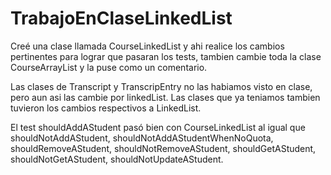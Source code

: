 # TrabajoEnClaseLinkedList
Creé una clase llamada CourseLinkedList y ahi realice los cambios pertinentes para lograr que pasaran los tests, tambien cambie toda la clase CourseArrayList y la puse como un comentario. 

Las clases de Transcript y TranscripEntry no las habiamos visto en clase, pero aun asi las cambie por linkedList. 
Las clases que ya teniamos tambien tuvieron los cambios respectivos a LinkedList. 

El test shouldAddAStudent pasó bien con CourseLinkedList al igual que shouldNotAddAStudent, shouldNotAddAStudentWhenNoQuota, shouldRemoveAStudent, shouldNotRemoveAStudent, shouldGetAStudent, shouldNotGetAStudent, shouldNotUpdateAStudent.
